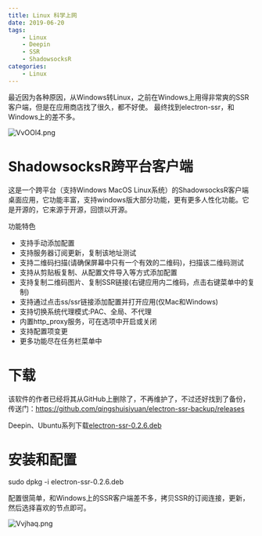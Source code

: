 ```yaml
---
title: Linux 科学上网
date: 2019-06-20
tags: 
	- Linux
	- Deepin
	- SSR
	- ShadowsocksR
categories:
	- Linux
---
```


最近因为各种原因，从Windows转Linux，之前在Windows上用得非常爽的SSR客户端，但是在应用商店找了很久，都不好使。
最终找到electron-ssr，和Windows上的差不多。

![VvOOl4.png](https://s2.ax1x.com/2019/06/20/VvOOl4.png)

<!-- more -->

# ShadowsocksR跨平台客户端
这是一个跨平台（支持Windows MacOS Linux系统）的ShadowsocksR客户端桌面应用，它功能丰富，支持windows版大部分功能，更有更多人性化功能。它是开源的，它来源于开源，回馈以开源。

功能特色

- 支持手动添加配置
- 支持服务器订阅更新，复制该地址测试
- 支持二维码扫描(请确保屏幕中只有一个有效的二维码)，扫描该二维码测试
- 支持从剪贴板复制、从配置文件导入等方式添加配置
- 支持复制二维码图片、复制SSR链接(右键应用内二维码，点击右键菜单中的复制)
- 支持通过点击ss/ssr链接添加配置并打开应用(仅Mac和Windows)
- 支持切换系统代理模式:PAC、全局、不代理
- 内置http_proxy服务，可在选项中开启或关闭
- 支持配置项变更
- 更多功能尽在任务栏菜单中

# 下载

该软件的作者已经将其从GitHub上删除了，不再维护了，不过还好找到了备份，传送门：https://github.com/qingshuisiyuan/electron-ssr-backup/releases

Deepin、Ubuntu系列下载[electron-ssr-0.2.6.deb](https://github.com/qingshuisiyuan/electron-ssr-backup/releases/download/v0.2.6/electron-ssr-0.2.6.deb)

# 安装和配置

sudo dpkg -i electron-ssr-0.2.6.deb

配置很简单，和Windows上的SSR客户端差不多，拷贝SSR的订阅连接，更新，然后选择喜欢的节点即可。

![Vvjhaq.png](https://s2.ax1x.com/2019/06/20/Vvjhaq.png)
